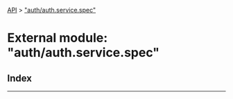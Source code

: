 [API](../README.md) > ["auth/auth.service.spec"](../modules/_auth_auth_service_spec_.md)

# External module: "auth/auth.service.spec"

## Index

---

